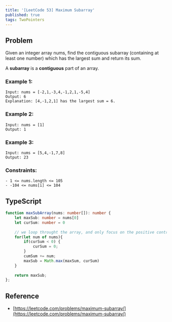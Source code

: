 ```yaml
---
title: '[LeetCode 53] Maximum Subarray'
published: true
tags: TwoPointers
---
```


## Problem

Given an integer array nums, find the contiguous subarray (containing at least one number) which has the largest sum and return its sum.

A **subarray** is a **contiguous** part of an array.

### Example 1:

```
Input: nums = [-2,1,-3,4,-1,2,1,-5,4]
Output: 6
Explanation: [4,-1,2,1] has the largest sum = 6.
```

### Example 2:

```
Input: nums = [1]
Output: 1
```

### Example 3:

```
Input: nums = [5,4,-1,7,8]
Output: 23
```
 
### Constraints:

```
- 1 <= nums.length <= 105
- -104 <= nums[i] <= 104
```

## TypeScript

```TypeScript
function maxSubArray(nums: number[]): number {
    let maxSub: number = nums[0]
    let curSum: number = 0
    
    // we loop throught the array, and only focus on the positive contribution
    for(let num of nums){
        if(curSum < 0) {
            curSum = 0;
        }
        cumSum += num;
        maxSub = Math.max(maxSum, curSum)
    }
    
    return maxSub;
};
```

## Reference

- [https://leetcode.com/problems/maximum-subarray/](https://leetcode.com/problems/maximum-subarray/)